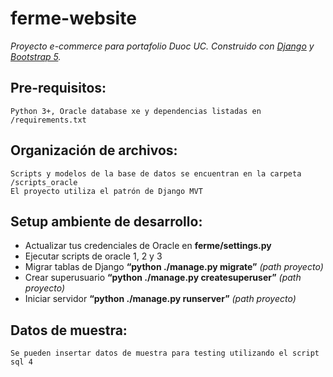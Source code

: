 # ferme-website
_Proyecto e-commerce para portafolio Duoc UC. Construido con [Django](https://www.djangoproject.com/) y [Bootstrap 5](https://getbootstrap.com/)._
 
## Pre-requisitos:
```
Python 3+, Oracle database xe y dependencias listadas en /requirements.txt
```

## Organización de archivos:
```
Scripts y modelos de la base de datos se encuentran en la carpeta /scripts_oracle
El proyecto utiliza el patrón de Django MVT
```

## Setup ambiente de desarrollo:
* Actualizar tus credenciales de Oracle en **ferme/settings.py**
* Ejecutar scripts de oracle 1, 2 y 3
* Migrar tablas de Django **“python ./manage.py migrate”** _(path proyecto)_
* Crear superusuario **“python ./manage.py createsuperuser”** _(path proyecto)_
* Iniciar servidor **“python ./manage.py runserver”** _(path proyecto)_

## Datos de muestra:
```
Se pueden insertar datos de muestra para testing utilizando el script sql 4
```
